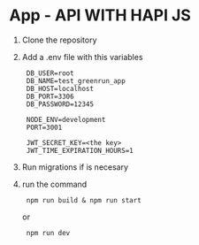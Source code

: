 # App - API WITH HAPI JS

1. Clone the repository
2. Add a .env file with this variables

        DB_USER=root
        DB_NAME=test_greenrun_app
        DB_HOST=localhost
        DB_PORT=3306
        DB_PASSWORD=12345

        NODE_ENV=development
        PORT=3001

        JWT_SECRET_KEY=<the key>
        JWT_TIME_EXPIRATION_HOURS=1

3. Run migrations if is necesary
4. run the command

        npm run build & npm run start
    or

        npm run dev

 